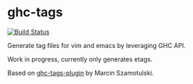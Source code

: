 # ghc-tags

[![Build Status](https://github.com/arybczak/ghc-tags/workflows/Haskell-CI/badge.svg?branch=master)](https://github.com/arybczak/ghc-tags/actions?query=branch%3Amaster)

Generate tag files for vim and emacs by leveraging GHC API.

Work in progress, currently only generates etags.

Based on [ghc-tags-plugin](https://github.com/coot/ghc-tags-plugin) by Marcin
Szamotulski.
